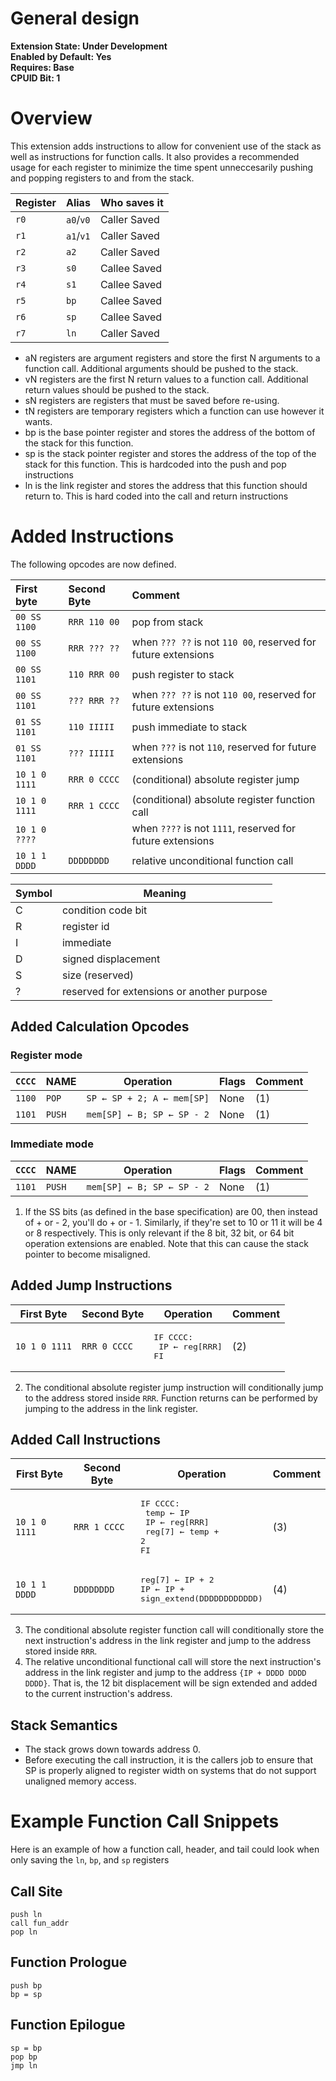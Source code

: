 # General design

**Extension State: Under Development**  
**Enabled by Default: Yes**  
**Requires: Base**  
**CPUID Bit: 1**

# Overview

This extension adds instructions to allow for convenient use of the stack as well as instructions for function calls. It also provides a recommended usage for each register to minimize the time spent unneccesarily pushing and popping registers to and from the stack.

| Register | Alias     | Who saves it |
|----------|-----------|--------------|
| `r0`     | `a0`/`v0` | Caller Saved |
| `r1`     | `a1`/`v1` | Caller Saved |
| `r2`     | `a2`      | Caller Saved |
| `r3`     | `s0`      | Callee Saved |
| `r4`     | `s1`      | Callee Saved |
| `r5`     | `bp`      | Callee Saved |
| `r6`     | `sp`      | Callee Saved |
| `r7`     | `ln`      | Caller Saved |

- aN registers are argument registers and store the first N arguments to a function call. Additional arguments should be pushed to the stack.
- vN registers are the first N return values to a function call. Additional return values should be pushed to the stack.
- sN registers are registers that must be saved before re-using.
- tN registers are temporary registers which a function can use however it wants.
- bp is the base pointer register and stores the address of the bottom of the stack for this function.
- sp is the stack pointer register and stores the address of the top of the stack for this function. This is hardcoded into the push and pop instructions
- ln is the link register and stores the address that this function should return to. This is hard coded into the call and return instructions

# Added Instructions

The following opcodes are now defined.

| First byte    | Second Byte  | Comment                                                       |
|:--------------|:-------------|:--------------------------------------------------------------|
| `00 SS 1100`  | `RRR 110 00` | pop from stack                                                |
| `00 SS 1100`  | `RRR ??? ??` | when `??? ??` is not `110 00`, reserved for future extensions |
| `00 SS 1101`  | `110 RRR 00` | push register to stack                                        |
| `00 SS 1101`  | `??? RRR ??` | when `??? ??` is not `110 00`, reserved for future extensions |
| `01 SS 1101`  | `110 IIIII`  | push immediate to stack                                       |
| `01 SS 1101`  | `??? IIIII`  | when `???` is not `110`, reserved for future extensions       |
| `10 1 0 1111` | `RRR 0 CCCC` | (conditional) absolute register jump                          |
| `10 1 0 1111` | `RRR 1 CCCC` | (conditional) absolute register function call                 |
| `10 1 0 ????` |              | when `????` is not `1111`, reserved for future extensions     |
| `10 1 1 DDDD` | `DDDDDDDD`   | relative unconditional function call                          |

| Symbol | Meaning                                    |
|--------|--------------------------------------------|
| C      | condition code bit                         |
| R      | register id                                |
| I      | immediate                                  |
| D      | signed displacement                        |
| S      | size (reserved)                            |
| ?      | reserved for extensions or another purpose |

## Added Calculation Opcodes

### Register mode

| `CCCC` | NAME    | Operation                                 | Flags  | Comment |
|--------|---------|-------------------------------------------|--------|---------|
| `1100` | `POP`   | <code>SP ← SP + 2; A ← mem[SP]</code>     | None   | (1)     |
| `1101` | `PUSH`  | <code>mem[SP] ← B; SP ← SP - 2</code>     | None   | (1)     |

### Immediate mode

| `CCCC` | NAME    | Operation                                 | Flags  | Comment |
|--------|---------|-------------------------------------------|--------|---------|
| `1101` | `PUSH`  | <code>mem[SP] ← B; SP ← SP - 2</code>     | None   | (1)     |

1) If the SS bits (as defined in the base specification) are 00, then instead of + or - 2, you'll do + or - 1. Similarly, if they're set to 10 or 11 it will be 4 or 8 respectively. This is only relevant if the 8 bit, 32 bit, or 64 bit operation extensions are enabled. Note that this can cause the stack pointer to become misaligned.

## Added Jump Instructions

| First Byte    | Second Byte  | Operation                   | Comment|
|---------------|--------------|-----------------------------|--------|
| `10 1 0 1111` | `RRR 0 CCCC` | <pre>IF CCCC:<br>  IP ← reg[RRR]<br>FI</pre> | (2) |

2) The conditional absolute register jump instruction will conditionally jump to the address stored inside `RRR`. Function returns can be performed by jumping to the address in the link register.

## Added Call Instructions

| First Byte    | Second Byte  | Operation | Comment |      
|--|--|--|--|
| `10 1 0 1111` | `RRR 1 CCCC` | <pre>IF CCCC:<br>  temp ← IP<br>  IP ← reg[RRR]<br>  reg[7] ← temp + 2<br>FI</pre> | (3) |
| `10 1 1 DDDD` | `DDDDDDDD`   | <pre>reg[7] ← IP + 2<br>IP ← IP + sign_extend(DDDDDDDDDDDD)</pre>                  | (4) |


3) The conditional absolute register function call will conditionally store the next instruction's address in the link register and jump to the address stored inside `RRR`.
4) The relative unconditional functional call will store the next instruction's address in the link register and jump to the address `{IP + DDDD DDDD DDDD}`. That is, the 12 bit displacement will be sign extended and added to the current instruction's address.

## Stack Semantics

- The stack grows down towards address 0.
- Before executing the call instruction, it is the callers job to ensure that SP is properly aligned to register width on systems that do not support unaligned memory access.

# Example Function Call Snippets

Here is an example of how a function call, header, and tail could look when only saving the `ln`, `bp`, and `sp` registers

## Call Site

```
push ln
call fun_addr
pop ln
```

## Function Prologue

```
push bp
bp = sp
```

## Function Epilogue

```
sp = bp
pop bp
jmp ln
```
